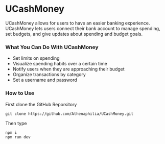 
# UCashMoney
UCashMoney allows for users to have an easier banking experience. UCashMoney lets users connect their bank account to manage spending, set budgets, and give updates about spending and budget goals.

### What You Can Do With UCashMoney
 - Set limits on spending
 - Visualize spending habits over a certain time
 - Notify users when they are approaching their budget 
 - Organize transactions by category 
 - Set a username and password
### How to Use
First clone the GitHub Reporsitory
```
git clone https://github.com/Athenaphilia/UCashMoney.git
```
Then type 
```
npm i
npm run dev
```